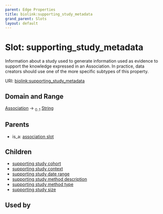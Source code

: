```yaml
---
parent: Edge Properties
title: biolink:supporting_study_metadata
grand_parent: Slots
layout: default
---
```


# Slot: supporting_study_metadata


Information about a study used to generate information used as evidence to support the knowledge expressed in an  Association. In practice, data creators should use one of the more specific subtypes of this property.

URI: [biolink:supporting_study_metadata](https://w3id.org/biolink/supporting_study_metadata)

## Domain and Range

[Association](Association.md) ->  <sub>0..1</sub> [String](types/String.md)

## Parents

 *  is_a: [association slot](association_slot.md)

## Children

 *  [supporting study cohort](supporting_study_cohort.md)
 *  [supporting study context](supporting_study_context.md)
 *  [supporting study date range](supporting_study_date_range.md)
 *  [supporting study method description](supporting_study_method_description.md)
 *  [supporting study method type](supporting_study_method_type.md)
 *  [supporting study size](supporting_study_size.md)

## Used by

